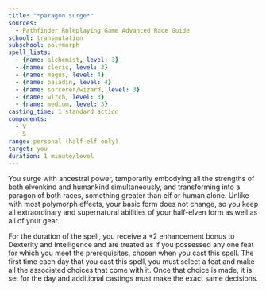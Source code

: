 ```yaml
---
title: "*paragon surge*"
sources:
  - Pathfinder Roleplaying Game Advanced Race Guide
school: transmutation
subschool: polymorph
spell_lists:
  - {name: alchemist, level: 3}
  - {name: cleric, level: 3}
  - {name: magus, level: 4}
  - {name: paladin, level: 4}
  - {name: sorcerer/wizard, level: 3}
  - {name: witch, level: 3}
  - {name: medium, level: 3}
casting_time: 1 standard action
components:
  - V
  - S
range: personal (half-elf only)
target: you
duration: 1 minute/level
---
```


You surge with ancestral power, temporarily embodying all the strengths of both elvenkind and humankind simultaneously, and transforming into a paragon of both races, something greater than elf or human alone. Unlike with most polymorph effects, your basic form does not change, so you keep all extraordinary and supernatural abilities of your half-elven form as well as all of your gear.

For the duration of the spell, you receive a +2 enhancement bonus to Dexterity and Intelligence and are treated as if you possessed any one feat for which you meet the prerequisites, chosen when you cast this spell. The first time each day that you cast this spell, you must select a feat and make all the associated choices that come with it. Once that choice is made, it is set for the day and additional castings must make the exact same decisions.
